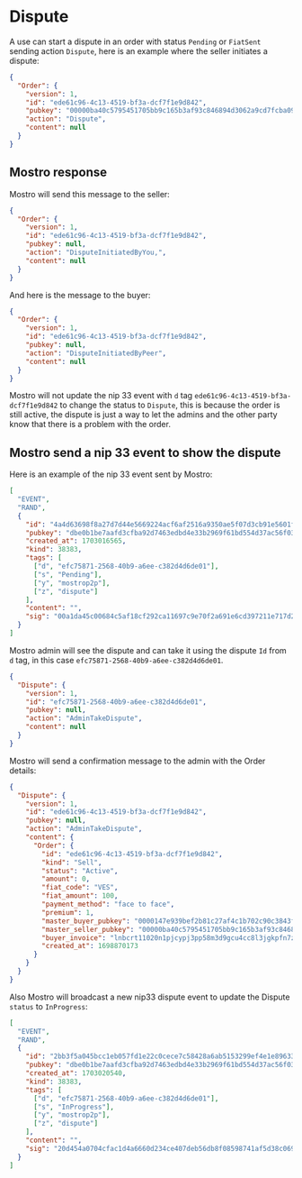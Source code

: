 # Dispute

A use can start a dispute in an order with status `Pending` or `FiatSent` sending action `Dispute`, here is an example where the seller initiates a dispute:

```json
{
  "Order": {
    "version": 1,
    "id": "ede61c96-4c13-4519-bf3a-dcf7f1e9d842",
    "pubkey": "00000ba40c5795451705bb9c165b3af93c846894d3062a9cd7fcba090eb3bf78",
    "action": "Dispute",
    "content": null
  }
}
```

## Mostro response

Mostro will send this message to the seller:

```json
{
  "Order": {
    "version": 1,
    "id": "ede61c96-4c13-4519-bf3a-dcf7f1e9d842",
    "pubkey": null,
    "action": "DisputeInitiatedByYou,",
    "content": null
  }
}
```

And here is the message to the buyer:

```json
{
  "Order": {
    "version": 1,
    "id": "ede61c96-4c13-4519-bf3a-dcf7f1e9d842",
    "pubkey": null,
    "action": "DisputeInitiatedByPeer",
    "content": null
  }
}
```

Mostro will not update the nip 33 event with `d` tag `ede61c96-4c13-4519-bf3a-dcf7f1e9d842` to change the status to `Dispute`, this is because the order is still active, the dispute is just a way to let the admins and the other party know that there is a problem with the order.

## Mostro send a nip 33 event to show the dispute

Here is an example of the nip 33 event sent by Mostro:

```json
[
  "EVENT",
  "RAND",
  {
    "id": "4a4d63698f8a27d7d44e5669224acf6af2516a9350ae5f07d3cb91e5601f7302",
    "pubkey": "dbe0b1be7aafd3cfba92d7463edbd4e33b2969f61bd554d37ac56f032e13355a",
    "created_at": 1703016565,
    "kind": 38383,
    "tags": [
      ["d", "efc75871-2568-40b9-a6ee-c382d4d6de01"],
      ["s", "Pending"],
      ["y", "mostrop2p"],
      ["z", "dispute"]
    ],
    "content": "",
    "sig": "00a1da45c00684c5af18cf292ca11697c9e70f2a691e6cd397211e717d2f54362dd401d7567da8184a5c596f48a09693479e67214c23e773523a63d0b1c3f537"
  }
]
```

Mostro admin will see the dispute and can take it using the dispute `Id` from `d` tag, in this case `efc75871-2568-40b9-a6ee-c382d4d6de01`.

```json
{
  "Dispute": {
    "version": 1,
    "id": "efc75871-2568-40b9-a6ee-c382d4d6de01",
    "pubkey": null,
    "action": "AdminTakeDispute",
    "content": null
  }
}
```

Mostro will send a confirmation message to the admin with the Order details:

```json
{
  "Dispute": {
    "version": 1,
    "id": "ede61c96-4c13-4519-bf3a-dcf7f1e9d842",
    "pubkey": null,
    "action": "AdminTakeDispute",
    "content": {
      "Order": {
        "id": "ede61c96-4c13-4519-bf3a-dcf7f1e9d842",
        "kind": "Sell",
        "status": "Active",
        "amount": 0,
        "fiat_code": "VES",
        "fiat_amount": 100,
        "payment_method": "face to face",
        "premium": 1,
        "master_buyer_pubkey": "0000147e939bef2b81c27af4c1b702c90c3843f7212a34934bff1e049b7f1427",
        "master_seller_pubkey": "00000ba40c5795451705bb9c165b3af93c846894d3062a9cd7fcba090eb3bf78",
        "buyer_invoice": "lnbcrt11020n1pjcypj3pp58m3d9gcu4cc8l3jgkpfn7zhqv2jfw7p3t6z3tq2nmk9cjqam2c3sdqqcqzzsxqyz5vqsp5mew44wzjs0a58d9sfpkrdpyrytswna6gftlfrv8xghkc6fexu6sq9qyyssqnwfkqdxm66lxjv8z68ysaf0fmm50ztvv773jzuyf8a5tat3lnhks6468ngpv3lk5m7yr7vsg97jh6artva5qhd95vafqhxupyuawmrcqnthl9y",
        "created_at": 1698870173
      }
    }
  }
}
```

Also Mostro will broadcast a new nip33 dispute event to update the Dispute `status` to `InProgress`:

```json
[
  "EVENT",
  "RAND",
  {
    "id": "2bb3f5a045bcc1eb057fd1e22c0cece7c58428a6ab5153299ef4e1e89633fde9",
    "pubkey": "dbe0b1be7aafd3cfba92d7463edbd4e33b2969f61bd554d37ac56f032e13355a",
    "created_at": 1703020540,
    "kind": 38383,
    "tags": [
      ["d", "efc75871-2568-40b9-a6ee-c382d4d6de01"],
      ["s", "InProgress"],
      ["y", "mostrop2p"],
      ["z", "dispute"]
    ],
    "content": "",
    "sig": "20d454a0704cfac1d4a6660d234ce407deb56db8f08598741af5d38c0698a96234fd326a34e7efb2ac20c1c0ed0a921fd50513aab8f5c4b83e2509f2d32794d2"
  }
]
```
